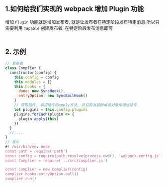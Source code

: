 ## 1.如何给我们实现的 webpack 增加 Plugin 功能
增加 `Plugin` 功能就是增加发布者, 就是让发布者在特定阶段发布特定消息,所以只需要利用 `Tapable` 创建发布者, 在特定阶段发布消息即可

<div style="margin-top: 50px"></div>

## 2. 示例
```js
// 发布者
class Complier {
  constructor(config) {
    this.config = config
    this.modules = {}
    this.hooks = {
      done: new SyncHook(),
      entryOption: new SyncBailHook()
    }
    // 获取插件, 调用插件的apply方法, 并且将当前的编译对象传递给插件
    let plugins = this.config.plugins
    plugins.forEach(plugin => {
      plugin.apply(this)
    })
  }
  //....
}
// 发布
#! /usr/bin/env node
const path = require('path')
const config = require(path.resolve(process.cwd(), 'webpack.config.js'))
const Complier = require('../src/complier.js')

const complier = new Complier(config)
complier.hooks.entryOption.call()
complier.run()

```